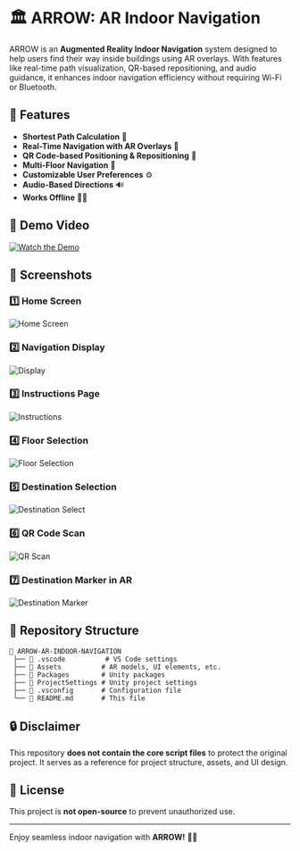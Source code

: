 # 🏛️ ARROW: AR Indoor Navigation

ARROW is an **Augmented Reality Indoor Navigation** system designed to help users find their way inside buildings using AR overlays. With features like real-time path visualization, QR-based repositioning, and audio guidance, it enhances indoor navigation efficiency without requiring Wi-Fi or Bluetooth.

## 🚀 Features
- **Shortest Path Calculation** 📍
- **Real-Time Navigation with AR Overlays** 📡
- **QR Code-based Positioning & Repositioning** 🔲
- **Multi-Floor Navigation** 🏢
- **Customizable User Preferences** ⚙️
- **Audio-Based Directions** 🔊
- **Works Offline** 🚫📶

## 🎥 Demo Video
[![Watch the Demo](https://img.youtube.com/vi/1BeeknkZ24qwqvFBt72TI5EL4TW5bschC/0.jpg)](https://drive.google.com/file/d/1BeeknkZ24qwqvFBt72TI5EL4TW5bschC/view?usp=drive_link)

## 📸 Screenshots
### 1️⃣ Home Screen
![Home Screen](images/Picture1.png)

### 2️⃣ Navigation Display
![Display](images/Picture2.jpg)

### 3️⃣ Instructions Page
![Instructions](images/Picture7.png)

### 4️⃣ Floor Selection
![Floor Selection](images/Picture5.jpg)

### 5️⃣ Destination Selection
![Destination Select](images/Picture4.jpg)

### 6️⃣ QR Code Scan
![QR Scan](images/Picture3.jpg)

### 7️⃣ Destination Marker in AR
![Destination Marker](images/Picture6.jpg)

## 📂 Repository Structure
```
📁 ARROW-AR-INDOOR-NAVIGATION
 ├── 📁 .vscode          # VS Code settings
 ├── 📁 Assets          # AR models, UI elements, etc.
 ├── 📁 Packages        # Unity packages
 ├── 📁 ProjectSettings # Unity project settings
 ├── 📄 .vsconfig       # Configuration file
 └── 📄 README.md       # This file
```

## 🔒 Disclaimer
This repository **does not contain the core script files** to protect the original project. It serves as a reference for project structure, assets, and UI design.

## 📜 License
This project is **not open-source** to prevent unauthorized use.

---
Enjoy seamless indoor navigation with **ARROW!** 🚀📍
